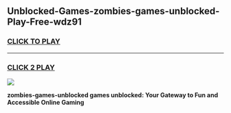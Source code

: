 
## Unblocked-Games-zombies-games-unblocked-Play-Free-wdz91
<h3>
<a href="https://premium76.site?title=zombies-games-unblocked&ref=23A">CLICK TO PLAY</a></h3>
<hr>

<h3>
<a href="https://premium76.site?title=zombies-games-unblocked&ref=23A">CLICK 2 PLAY</a>
  
</h3>

<a href="https://premium76.site?title=zombies-games-unblocked&ref=23A"><img src="https://clearcache.store/games.png"></a>


**zombies-games-unblocked games unblocked: Your Gateway to Fun and Accessible Online Gaming**
